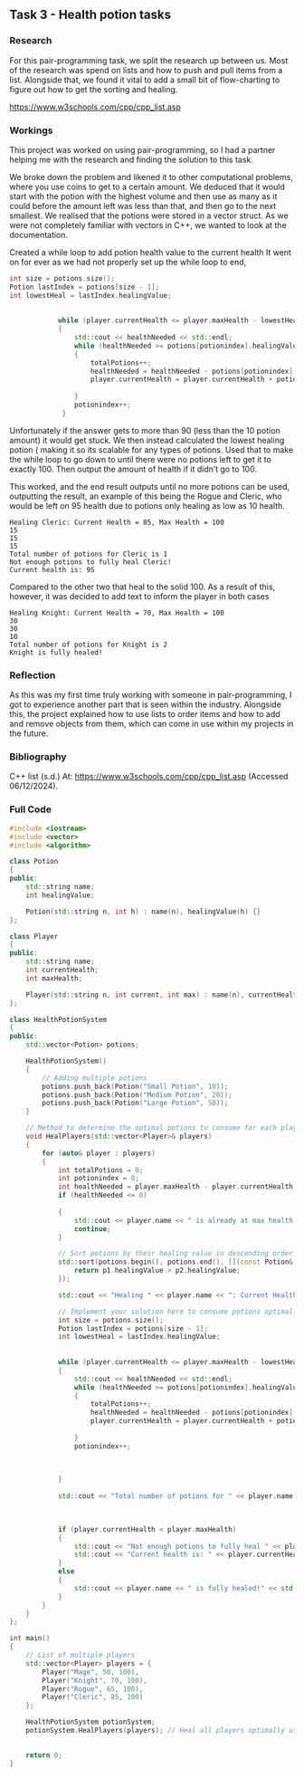 ## Task 3 - Health potion tasks
### Research
For this pair-programming task, we split the research up between us. Most of the research was spend on lists and how to push and pull items from a list. Alongside that, we found it vital to add a small bit of flow-charting to figure out how to get the sorting and healing.

https://www.w3schools.com/cpp/cpp_list.asp


### Workings
This project was worked on using pair-programming, so I had a partner helping me with the research and finding the solution to this task.

We broke down the problem and likened it to other computational problems, where you use coins to get to a certain amount. 
We deduced that it would start with the potion with the highest volume and then use as many as it could before the amount left was less than that, and then go to the next smallest.
We realised that the potions were stored in a vector struct. 
As we were not completely familiar with vectors in C++, we wanted to look at the documentation.

Created a while loop to add potion health value to the current health
It went on for ever as we had not properly set up the while loop to end,
 
``` cpp
int size = potions.size();
Potion lastIndex = potions[size - 1];
int lowestHeal = lastIndex.healingValue;
            
            
            while (player.currentHealth <= player.maxHealth - lowestHeal)
            {
                std::cout << healthNeeded << std::endl;
                while (healthNeeded >= potions[potionindex].healingValue)
                {
                    totalPotions++;
                    healthNeeded = healthNeeded - potions[potionindex].healingValue;
                    player.currentHealth = player.currentHealth + potions[potionindex].healingValue;
                    
                }
                potionindex++;
             }
```
Unfortunately if the answer gets to more than 90 (less than the 10 potion amount) it would get stuck.
We then instead calculated the lowest healing potion ( making it so its scalable for any types of potions.
Used that to make the while loop to go down to until there were no potions left to get it to exactly 100.
Then output the amount of health if it didn’t go to 100.

This worked, and the end result outputs until no more potions can be used, outputting the result, an example of this being the Rogue and Cleric, who would be left on 95 health due to potions only healing as low as 10 health.
```
Healing Cleric: Current Health = 85, Max Health = 100
15
15
15
Total number of potions for Cleric is 1
Not enough potions to fully heal Cleric!
Current health is: 95
```
Compared to the other two that heal to the solid 100. As a result of this, however, it was decided to add text to inform the player in both cases
```
Healing Knight: Current Health = 70, Max Health = 100
30
30
10
Total number of potions for Knight is 2
Knight is fully healed!
```

### Reflection
As this was my first time truly working with someone in pair-programming, I got to experience another part that is seen within the industry. Alongside this, the project explained how to use lists to order items and how to add and remove objects from them, which can come in use within my projects in the future.



### Bibliography

C++ list (s.d.) At: https://www.w3schools.com/cpp/cpp_list.asp (Accessed  06/12/2024).


### Full Code
``` cpp
#include <iostream>
#include <vector>
#include <algorithm>

class Potion
{
public:
    std::string name;
    int healingValue;

    Potion(std::string n, int h) : name(n), healingValue(h) {}
};

class Player
{
public:
    std::string name;
    int currentHealth;
    int maxHealth;

    Player(std::string n, int current, int max) : name(n), currentHealth(current), maxHealth(max) {}
};

class HealthPotionSystem
{
public:
    std::vector<Potion> potions;

    HealthPotionSystem()
    {
        // Adding multiple potions
        potions.push_back(Potion("Small Potion", 10));
        potions.push_back(Potion("Medium Potion", 20));
        potions.push_back(Potion("Large Potion", 50));
    }

    // Method to determine the optimal potions to consume for each player
    void HealPlayers(std::vector<Player>& players)
    {
        for (auto& player : players)
        {
            int totalPotions = 0;
            int potionindex = 0;
            int healthNeeded = player.maxHealth - player.currentHealth;
            if (healthNeeded <= 0)
            
            {
                std::cout << player.name << " is already at max health!" << std::endl;
                continue;
            }

            // Sort potions by their healing value in descending order
            std::sort(potions.begin(), potions.end(), [](const Potion& p1, const Potion& p2) {
                return p1.healingValue > p2.healingValue;
            });

            std::cout << "Healing " << player.name << ": Current Health = " << player.currentHealth << ", Max Health = " << player.maxHealth << std::endl;

            // Implement your solution here to consume potions optimally based on healthNeeded for each player
            int size = potions.size();
            Potion lastIndex = potions[size - 1];
            int lowestHeal = lastIndex.healingValue;
            
            
            while (player.currentHealth <= player.maxHealth - lowestHeal)
            {
                std::cout << healthNeeded << std::endl;
                while (healthNeeded >= potions[potionindex].healingValue)
                {
                    totalPotions++;
                    healthNeeded = healthNeeded - potions[potionindex].healingValue;
                    player.currentHealth = player.currentHealth + potions[potionindex].healingValue;
                    
                }
                potionindex++;
                

                
            }
            
            std::cout << "Total number of potions for " << player.name << " is " << totalPotions << std::endl;
            
            

            if (player.currentHealth < player.maxHealth)
            {
                std::cout << "Not enough potions to fully heal " << player.name << "!" << std::endl;
                std::cout << "Current health is: " << player.currentHealth << std::endl;
            }
            else
            {
                std::cout << player.name << " is fully healed!" << std::endl;
            }
        }
    }
};

int main()
{
    // List of multiple players
    std::vector<Player> players = {
        Player("Mage", 50, 100),
        Player("Knight", 70, 100),
        Player("Rogue", 65, 100),
        Player("Cleric", 85, 100)
    };

    HealthPotionSystem potionSystem;
    potionSystem.HealPlayers(players); // Heal all players optimally using available potions
    

    return 0;
}
```
